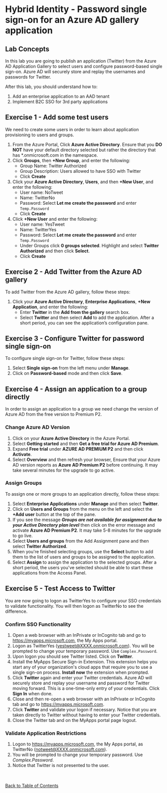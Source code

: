 # Hybrid Identity - Password single sign-on for an Azure AD gallery application


## Lab Concepts	

In this lab you are going to publish an application (Twitter) from the Azure AD Application Gallery to select users and configure password-based single sign-on. Azure AD will securely store and replay the  usernames and passwords for Twitter.  

After this lab, you should understand how to:
1. Add an enterprise application to an AAD tenant
2. Implement B2C SSO for 3rd party applications


## Exercise 1 - Add some test users

We need to create some users in order to learn about application provisioning to users and groups.

1. From the Azure Portal, Click **Azure Active Directory**.  Ensure that you **DO NOT** have your default directory selected but rather the directory that has *.onmicrosoft.com in the namespace.
2. Click **Groups**, then **+New Group**, and enter the following:
    * Group Name: Twitter Authorized
    * Group Description: Users allowed to have SSO with Twitter
    * Click **Create**
3. Click your **Azure Active Directory**, **Users**, and then **+New User**, and enter the following:
    * User name: NoTweet
    * Name: TwitterNo
    * Password: Select **Let me create the password** and enter `Temp.Password`
    * Click **Create**
4. Click  **+New User** and enter the following:
    * User name: YesTweet
    * Name: TwitterYes
    * Password: Select **Let me create the password** and enter `Temp.Password`
    * Under Groups click **0 groups selected**.  Highlight and select  **Twitter Authorized** and then click **Select**.
    * Click **Create**

## Exercise 2 - Add Twitter from the Azure AD gallery

To add Twitter from the Azure AD gallery, follow these steps:

1. Click your **Azure Active Directory**, **Enterprise Applications**, **+New  Application**, and enter the following:
    * Enter **Twitter** in the **Add from the gallery** search box.
    * Select **Twitter** and then select **Add** to add the application. After a short period, you can see the application’s configuration pane.

## Exercise 3 - Configure Twitter for password single sign-on

To configure single sign-on for Twitter, follow these steps:

1. Select **Single sign-on** from the left menu under **Manage**.
2. Click on **Password-based** mode and then click **Save**.

## Exercise 4 - Assign an application to a group directly

In order to assign an application to a group we need change the version of Azure AD from the free version to Premium P2.

### Change Azure AD Version

1. Click on your **Azure Active Directory** in the Azure Portal.
2. Select **Getting started** and then **Get a free trial for Azure AD Premium**.
3. Expand **Free trial** under **AZURE AD PREMIUM P2** and then click **Activate**.
4. Select **Overview** and then refresh your browser,  Ensure that your Azure AD version reports as **Azure AD Premium P2** before continuing.  It may take several minutes for the upgrade to go active.

### Assign Groups

To assign one or more groups to an application directly, follow these steps:

1. Select **Enterprise Applications** under **Manage** and then select **Twitter**.
2. Click on **Users and Groups** from the menu on the left and select the **+Add user** button at the top of the pane.
3. If you see the message ***Groups are not available for assignment due to your Active Directory plan level*** then click on the error message and activate **Azure AD Premium P2**.  It may take 5-8 minutes for the upgrade to go live.
4. Select **Users and groups**  from the Add Assignment pane and then select **Twitter Authorized**.
5. When you're finished selecting groups, use the **Select** button to add them to the list of users and groups to be assigned to the application.
6. Select **Assign** to assign the application to the selected groups. After a short period, the users you've selected should be able to start these applications from the Access Panel.

## Exercise 5 - Test Access to Twitter

You are now going to logon as TwitterYes to configure your SSO credentials to validate functionality.  You will then logon as TwitterNo to see the difference.

### Confirm SSO Functionality

1. Open a web browser with an InPrivate or InCognito tab and go to <https://myapps.microsoft.com>, the My Apps portal.
2. Logon as TwitterYes (yestweet@XXXX.onmicrosoft.com).  You will be prompted to change your temporary password.  Use `Complex.Password`.
3. Upon logon you should see Twitter listed.  Click on **Twitter**.
4. Install the MyApps Secure Sign-in Extension.  This extension helps you start any of your organization's cloud apps that require you to use a single sign-on process.  **Install now** the extension when prompted.
5. Click **Twitter** again and enter your Twitter credentials.  Azure AD will securely store and replay your username and password for Twitter moving forward.  This is a one-time-only entry of your credentials.  Click **Sign In** when done.
6. Close and then re-open a web browser with an InPrivate or InCognito tab and go to <https://myapps.microsoft.com>.  
7. Click **Twitter** and validate your logon if necessary.  Notice that you are taken directly to Twitter without having to enter your Twitter credentials.
8. Close the Twitter tab and on the MyApps portal page logout.

### Validate Application Restrictions

1. Logon to <https://myapps.microsoft.com>, the My Apps portal, as TwitterNo (notweet@XXXX.onmicrosoft.com).
2. You will be prompted to change your temporary password.  Use *Complex.Password*.
3. Notice that Twitter is not presented to the user.

<br></br>
[Back to Table of Contents](./index.md#2-identity)
